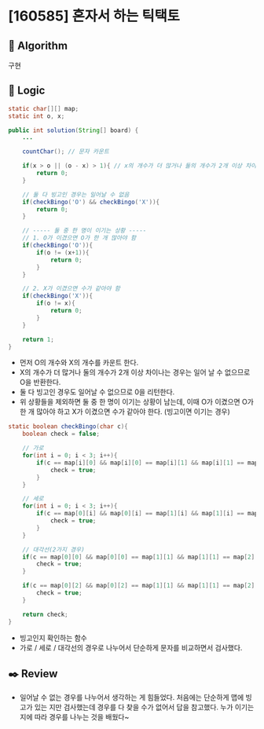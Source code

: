 # [160585] 혼자서 하는 틱택토

## :pushpin: **Algorithm**

구현

## :round_pushpin: **Logic**

```java
static char[][] map;
static int o, x;

public int solution(String[] board) {
	...

	countChar(); // 문자 카운트

	if(x > o || (o - x) > 1){ // x의 개수가 더 많거나 둘의 개수가 2개 이상 차이나는 경우는 일어날 수 없음
		return 0;
	}

	// 둘 다 빙고인 경우는 일어날 수 없음
	if(checkBingo('O') && checkBingo('X')){
		return 0;
	}

	// ----- 둘 중 한 명이 이기는 상황 -----
	// 1. O가 이겼으면 O가 한 개 많아야 함
	if(checkBingo('O')){
		if(o != (x+1)){
			return 0;
		}
	}

	// 2. X가 이겼으면 수가 같아야 함
	if(checkBingo('X')){
		if(o != x){
			return 0;
		}
	}

	return 1;
}
```

- 먼저 O의 개수와 X의 개수를 카운트 한다.
- X의 개수가 더 많거나 둘의 개수가 2개 이상 차이나는 경우는 일어 날 수 없으므로 O을 반환한다.
- 둘 다 빙고인 경우도 일어날 수 없으므로 0을 리턴한다.
- 위 상황들을 제외하면 둘 중 한 명이 이기는 상황이 남는데, 이때 O가 이겼으면 O가 한 개 많아야 하고 X가 이겼으면 수가 같아야 한다. (빙고이면 이기는 경우)

```java
static boolean checkBingo(char c){
	boolean check = false;

	// 가로
	for(int i = 0; i < 3; i++){
		if(c == map[i][0] && map[i][0] == map[i][1] && map[i][1] == map[i][2]){
			check = true;
		}
	}

	// 세로
	for(int i = 0; i < 3; i++){
		if(c == map[0][i] && map[0][i] == map[1][i] && map[1][i] == map[2][i]){
			check = true;
		}
	}

	// 대각선(2가지 경우)
	if(c == map[0][0] && map[0][0] == map[1][1] && map[1][1] == map[2][2]){
		check = true;
	}

	if(c == map[0][2] && map[0][2] == map[1][1] && map[1][1] == map[2][0]){
		check = true;
	}

	return check;
}
```

- 빙고인지 확인하는 함수
- 가로 / 세로 / 대각선의 경우로 나누어서 단순하게 문자를 비교하면서 검사했다.

## :black_nib: **Review**

- 일어날 수 없는 경우를 나누어서 생각하는 게 힘들었다. 처음에는 단순하게 맵에 빙고가 있는 지만 검사했는데 경우를 다 찾을 수가 없어서 답을 참고했다. 누가 이기는 지에 따라 경우를 나누는 것을 배웠다~

